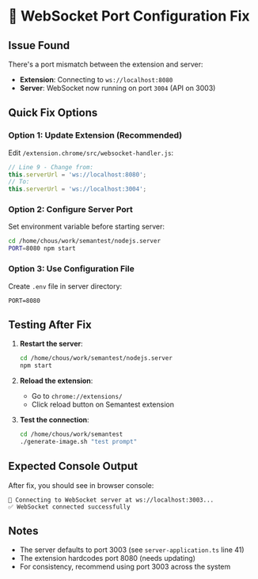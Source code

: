 # 🔧 WebSocket Port Configuration Fix

## Issue Found
There's a port mismatch between the extension and server:
- **Extension**: Connecting to `ws://localhost:8080`
- **Server**: WebSocket now running on port `3004` (API on 3003)

## Quick Fix Options

### Option 1: Update Extension (Recommended)
Edit `/extension.chrome/src/websocket-handler.js`:
```javascript
// Line 9 - Change from:
this.serverUrl = 'ws://localhost:8080';
// To:
this.serverUrl = 'ws://localhost:3004';
```

### Option 2: Configure Server Port
Set environment variable before starting server:
```bash
cd /home/chous/work/semantest/nodejs.server
PORT=8080 npm start
```

### Option 3: Use Configuration File
Create `.env` file in server directory:
```
PORT=8080
```

## Testing After Fix

1. **Restart the server**:
   ```bash
   cd /home/chous/work/semantest/nodejs.server
   npm start
   ```

2. **Reload the extension**:
   - Go to `chrome://extensions/`
   - Click reload button on Semantest extension

3. **Test the connection**:
   ```bash
   cd /home/chous/work/semantest
   ./generate-image.sh "test prompt"
   ```

## Expected Console Output
After fix, you should see in browser console:
```
🔌 Connecting to WebSocket server at ws://localhost:3003...
✅ WebSocket connected successfully
```

## Notes
- The server defaults to port 3003 (see `server-application.ts` line 41)
- The extension hardcodes port 8080 (needs updating)
- For consistency, recommend using port 3003 across the system